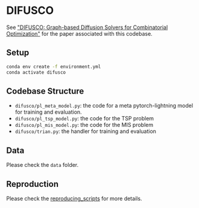 # DIFUSCO

See ["DIFUSCO: Graph-based Diffusion Solvers for Combinatorial Optimization"](TBD) for the paper associated with this codebase.

## Setup

```bash
conda env create -f environment.yml
conda activate difusco
```

## Codebase Structure

* `difusco/pl_meta_model.py`: the code for a meta pytorch-lightning model for training and evaluation.
* `difusco/pl_tsp_model.py`: the code for the TSP problem
* `difusco/pl_mis_model.py`: the code for the MIS problem
* `difusco/trian.py`: the handler for training and evaluation

## Data

Please check the `data` folder.

## Reproduction

Please check the [reproducing_scripts](reproducing_scripts.md) for more details.
